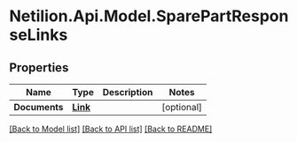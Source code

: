 # Netilion.Api.Model.SparePartResponseLinks
## Properties

Name | Type | Description | Notes
------------ | ------------- | ------------- | -------------
**Documents** | [**Link**](Link.md) |  | [optional] 

[[Back to Model list]](../README.md#documentation-for-models) [[Back to API list]](../README.md#documentation-for-api-endpoints) [[Back to README]](../README.md)


